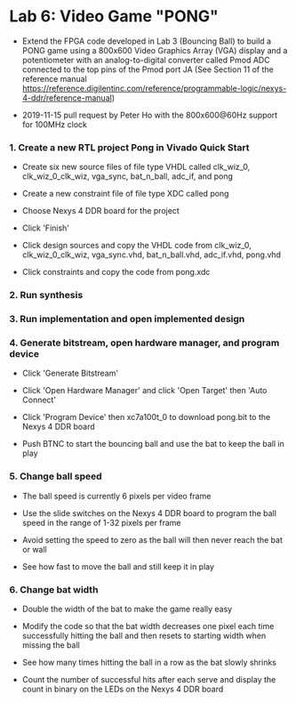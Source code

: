 # Lab 6: Video Game "PONG"

* Extend the FPGA code developed in Lab 3 (Bouncing Ball) to build a PONG game using a 800x600 Video Graphics Array (VGA) display and a potentiometer with an analog-to-digital converter called Pmod ADC connected to the top pins of the Pmod port JA (See Section 11 of the reference manual https://reference.digilentinc.com/reference/programmable-logic/nexys-4-ddr/reference-manual)

* 2019-11-15 pull request by Peter Ho with the 800x600@60Hz support for 100MHz clock

### 1. Create a new RTL project Pong in Vivado Quick Start

* Create six new source files of file type VHDL called clk_wiz_0, clk_wiz_0_clk_wiz, vga_sync, bat_n_ball, adc_if, and pong

* Create a new constraint file of file type XDC called pong

* Choose Nexys 4 DDR board for the project

* Click 'Finish'

* Click design sources and copy the VHDL code from clk_wiz_0, clk_wiz_0_clk_wiz, vga_sync.vhd, bat_n_ball.vhd, adc_if.vhd, pong.vhd

* Click constraints and copy the code from pong.xdc

### 2. Run synthesis

### 3. Run implementation and open implemented design

### 4. Generate bitstream, open hardware manager, and program device

* Click 'Generate Bitstream'

* Click 'Open Hardware Manager' and click 'Open Target' then 'Auto Connect'

* Click 'Program Device' then xc7a100t_0 to download pong.bit to the Nexys 4 DDR board

* Push BTNC to start the bouncing ball and use the bat to keep the ball in play

### 5. Change ball speed

* The ball speed is currently 6 pixels per video frame

* Use the slide switches on the Nexys 4 DDR board to program the ball speed in the range of 1-32 pixels per frame

* Avoid setting the speed to zero as the ball will then never reach the bat or wall

* See how fast to move the ball and still keep it in play

### 6. Change bat width

* Double the width of the bat to make the game really easy

* Modify the code so that the bat width decreases one pixel each time successfully hitting the ball and then resets to
starting width when missing the ball

* See how many times hitting the ball in a row as the bat slowly shrinks

* Count the number of successful hits after each serve and display the count in binary on the LEDs on the Nexys 4 DDR board
